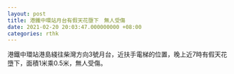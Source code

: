 ```yaml
---
layout: post
title: 港鐵中環站月台有假天花墮下　無人受傷
date: 2021-02-20 20:03:47.000000000 +08:00
categories: rthk
---
```


港鐵中環站港島綫往柴灣方向3號月台，近扶手電梯的位置，晚上近7時有假天花墮下，面積1米乘0.5米，無人受傷。
